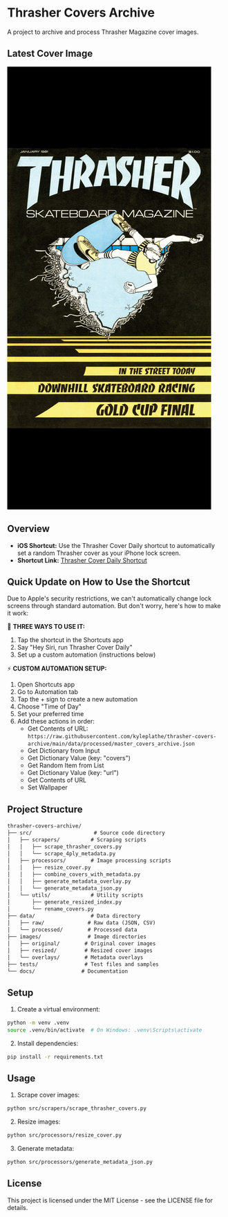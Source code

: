 # Thrasher Covers Archive

A project to archive and process Thrasher Magazine cover images.

## Latest Cover Image

![Latest Thrasher Cover](images/resized/resized_covers/lock_screen_011981.jpg)

## Overview

- **iOS Shortcut:** Use the Thrasher Cover Daily shortcut to automatically set a random Thrasher cover as your iPhone lock screen.
- **Shortcut Link:** [Thrasher Cover Daily Shortcut](https://www.icloud.com/shortcuts/3082f51868c54982bddab31254876771)

## Quick Update on How to Use the Shortcut

Due to Apple's security restrictions, we can't automatically change lock screens through standard automation. But don't worry, here's how to make it work:

📱 **THREE WAYS TO USE IT:**
1. Tap the shortcut in the Shortcuts app
2. Say "Hey Siri, run Thrasher Cover Daily"
3. Set up a custom automation (instructions below)

⚡️ **CUSTOM AUTOMATION SETUP:**
1. Open Shortcuts app
2. Go to Automation tab
3. Tap the + sign to create a new automation
4. Choose "Time of Day"
5. Set your preferred time
6. Add these actions in order:
   - Get Contents of URL: `https://raw.githubusercontent.com/kyleplathe/thrasher-covers-archive/main/data/processed/master_covers_archive.json`
   - Get Dictionary from Input
   - Get Dictionary Value (key: "covers")
   - Get Random Item from List
   - Get Dictionary Value (key: "url")
   - Get Contents of URL
   - Set Wallpaper

## Project Structure

```
thrasher-covers-archive/
├── src/                    # Source code directory
│   ├── scrapers/          # Scraping scripts
│   │   ├── scrape_thrasher_covers.py
│   │   └── scrape_4ply_metadata.py
│   ├── processors/        # Image processing scripts
│   │   ├── resize_cover.py
│   │   ├── combine_covers_with_metadata.py
│   │   ├── generate_metadata_overlay.py
│   │   └── generate_metadata_json.py
│   └── utils/             # Utility scripts
│       ├── generate_resized_index.py
│       └── rename_covers.py
├── data/                  # Data directory
│   ├── raw/              # Raw data (JSON, CSV)
│   └── processed/        # Processed data
├── images/               # Image directories
│   ├── original/        # Original cover images
│   ├── resized/         # Resized cover images
│   └── overlays/        # Metadata overlays
├── tests/               # Test files and samples
└── docs/               # Documentation
```

## Setup

1. Create a virtual environment:
```bash
python -m venv .venv
source .venv/bin/activate  # On Windows: .venv\Scripts\activate
```

2. Install dependencies:
```bash
pip install -r requirements.txt
```

## Usage

1. Scrape cover images:
```bash
python src/scrapers/scrape_thrasher_covers.py
```

2. Resize images:
```bash
python src/processors/resize_cover.py
```

3. Generate metadata:
```bash
python src/processors/generate_metadata_json.py
```

## License

This project is licensed under the MIT License - see the LICENSE file for details. 